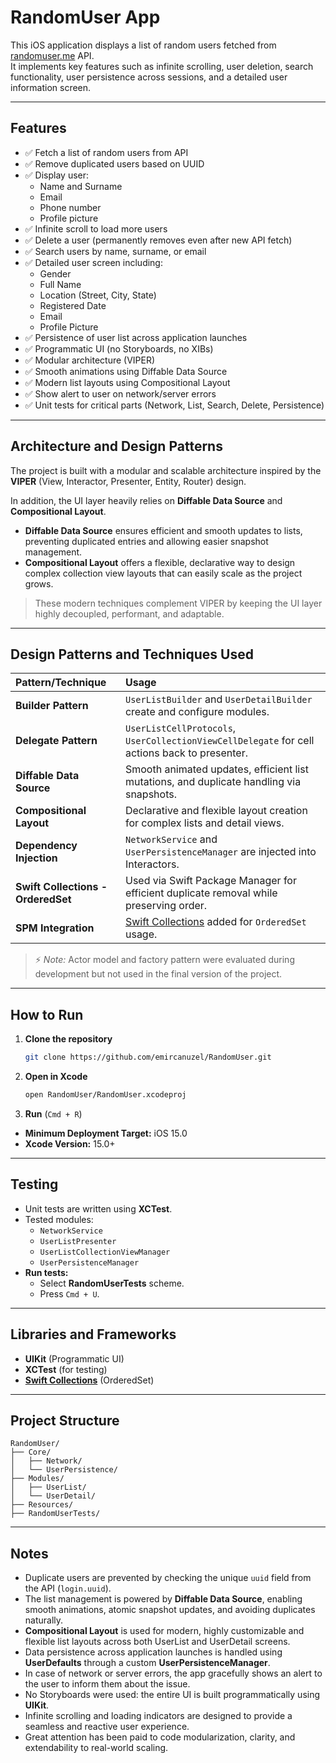 # RandomUser App

This iOS application displays a list of random users fetched from [randomuser.me](https://randomuser.me) API.  
It implements key features such as infinite scrolling, user deletion, search functionality, user persistence across sessions, and a detailed user information screen.

---

## Features

- ✅ Fetch a list of random users from API  
- ✅ Remove duplicated users based on UUID  
- ✅ Display user:  
  - Name and Surname  
  - Email  
  - Phone number  
  - Profile picture  
- ✅ Infinite scroll to load more users  
- ✅ Delete a user (permanently removes even after new API fetch)  
- ✅ Search users by name, surname, or email  
- ✅ Detailed user screen including:  
  - Gender  
  - Full Name  
  - Location (Street, City, State)  
  - Registered Date  
  - Email  
  - Profile Picture  
- ✅ Persistence of user list across application launches  
- ✅ Programmatic UI (no Storyboards, no XIBs)  
- ✅ Modular architecture (VIPER)  
- ✅ Smooth animations using Diffable Data Source  
- ✅ Modern list layouts using Compositional Layout  
- ✅ Show alert to user on network/server errors
- ✅ Unit tests for critical parts (Network, List, Search, Delete, Persistence)

---

## Architecture and Design Patterns

The project is built with a modular and scalable architecture inspired by the **VIPER** (View, Interactor, Presenter, Entity, Router) design.

In addition, the UI layer heavily relies on **Diffable Data Source** and **Compositional Layout**.  
- **Diffable Data Source** ensures efficient and smooth updates to lists, preventing duplicated entries and allowing easier snapshot management.  
- **Compositional Layout** offers a flexible, declarative way to design complex collection view layouts that can easily scale as the project grows.

> These modern techniques complement VIPER by keeping the UI layer highly decoupled, performant, and adaptable.

---

## Design Patterns and Techniques Used

| Pattern/Technique               | Usage                                                                 |
|:---------------------------------|:---------------------------------------------------------------------|
| **Builder Pattern**             | `UserListBuilder` and `UserDetailBuilder` create and configure modules. |
| **Delegate Pattern**            | `UserListCellProtocols`, `UserCollectionViewCellDelegate` for cell actions back to presenter. |
| **Diffable Data Source**        | Smooth animated updates, efficient list mutations, and duplicate handling via snapshots. |
| **Compositional Layout**        | Declarative and flexible layout creation for complex lists and detail views. |
| **Dependency Injection**        | `NetworkService` and `UserPersistenceManager` are injected into Interactors. |
| **Swift Collections - OrderedSet** | Used via Swift Package Manager for efficient duplicate removal while preserving order. |
| **SPM Integration**             | [Swift Collections](https://github.com/apple/swift-collections) added for `OrderedSet` usage. |

> ⚡ *Note:* Actor model and factory pattern were evaluated during development but not used in the final version of the project.

---

## How to Run

1. **Clone the repository**  
   ```bash
   git clone https://github.com/emircanuzel/RandomUser.git
   ```
2. **Open in Xcode**  
   ```bash
   open RandomUser/RandomUser.xcodeproj
   ```
3. **Run** (`Cmd + R`)

- **Minimum Deployment Target:** iOS 15.0  
- **Xcode Version:** 15.0+

---

## Testing

- Unit tests are written using **XCTest**.  
- Tested modules:  
  - `NetworkService`  
  - `UserListPresenter`  
  - `UserListCollectionViewManager`  
  - `UserPersistenceManager`
- **Run tests:**  
  - Select **RandomUserTests** scheme.  
  - Press `Cmd + U`.

---

## Libraries and Frameworks

- **UIKit** (Programmatic UI) 
- **XCTest** (for testing)  
- **[Swift Collections](https://github.com/apple/swift-collections)** (OrderedSet)

---

## Project Structure

```
RandomUser/
├── Core/
│   ├── Network/
│   └── UserPersistence/
├── Modules/
│   ├── UserList/
│   └── UserDetail/
├── Resources/
├── RandomUserTests/
```

---

## Notes

- Duplicate users are prevented by checking the unique `uuid` field from the API (`login.uuid`).  
- The list management is powered by **Diffable Data Source**, enabling smooth animations, atomic snapshot updates, and avoiding duplicates naturally.  
- **Compositional Layout** is used for modern, highly customizable and flexible list layouts across both UserList and UserDetail screens.  
- Data persistence across application launches is handled using **UserDefaults** through a custom **UserPersistenceManager**.  
- In case of network or server errors, the app gracefully shows an alert to the user to inform them about the issue.
- No Storyboards were used: the entire UI is built programmatically using **UIKit**.
- Infinite scrolling and loading indicators are designed to provide a seamless and reactive user experience.
- Great attention has been paid to code modularization, clarity, and extendability to real-world scaling.

